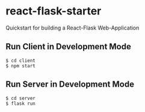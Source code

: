 # react-flask-starter
Quickstart for building a React-Flask Web-Application

## Run Client in Development Mode
    $ cd client
    $ npm start

## Run Server in Development Mode
    $ cd server
    $ flask run
